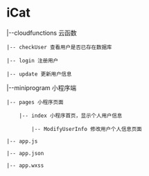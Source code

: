 # iCat
|--cloudfunctions 云函数

    |-- checkUser 查看用户是否已存在数据库
    
    |-- login 注册用户
    
    |-- update 更新用户信息
    
|--miniprogram 小程序端

    |-- pages 小程序页面
    
        |-- index 小程序首页，显示个人用户信息
        
            |-- ModifyUserInfo 修改用户个人信息页面
            
    |-- app.js 
    
    |-- app.json 
    
    |-- app.wxss
    
